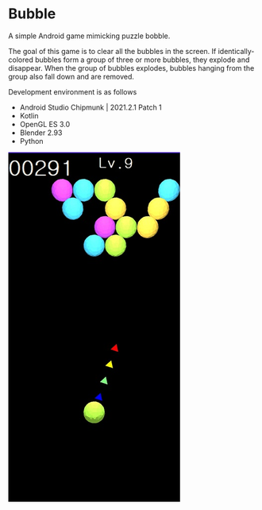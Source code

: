# Bubble
A simple Android game mimicking puzzle bobble.

The goal of this game is to clear all the bubbles in the screen. If identically-colored bubbles form a group of three or more bubbles, they explode and disappear. When the group of bubbles explodes, bubbles hanging from the group also fall down and are removed.

Development environment is as follows
- Android Studio Chipmunk | 2021.2.1 Patch 1
- Kotlin
- OpenGL ES 3.0
- Blender 2.93
- Python


![screenshot](images/screenshot.jpg)
